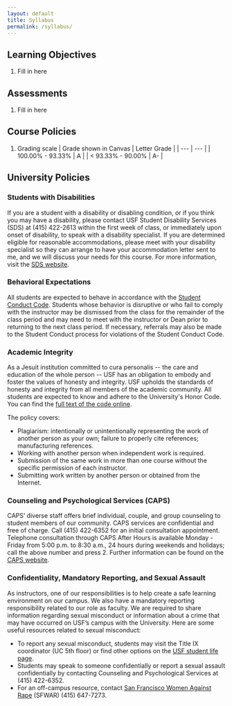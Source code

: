 ```yaml
---
layout: default
title: Syllabus
permalink: /syllabus/
---
```


## Learning Objectives
1. Fill in here

## Assessments
1. Fill in here

## Course Policies
1. Grading scale
    | Grade shown in Canvas | Letter Grade |
    | --- | --- |
    | 100.00% - 93.33%   | A  |
    | < 93.33% - 90.00%  | A- |

## University Policies

### Students with Disabilities
If you are a student with a disability or disabling condition, or if you think you may have a disability, please contact USF Student Disability Services (SDS) at (415) 422-2613 within the first week of class, or immediately upon onset of disability, to speak with a disability specialist. If you are determined eligible for reasonable accommodations, please meet with your disability specialist so they can arrange to have your accommodation letter sent to me, and we will discuss your needs for this course. For more information, visit the [SDS website](http://www.usfca.edu/sds). 

### Behavioral Expectations
All students are expected to behave in accordance with the [Student Conduct Code](http://www.usfca.edu/fogcutter/). Students whose behavior is disruptive or who fail to comply with the instructor may be dismissed from the class for the remainder of the class period and may need to meet with the instructor or Dean prior to returning to the next class period. If necessary, referrals may also be made to the Student Conduct process for violations of the Student Conduct Code.

### Academic Integrity
As a Jesuit institution committed to cura personalis -- the care and education of the whole person -- USF has an obligation to embody and foster the values of honesty and integrity. USF upholds the standards of honesty and integrity from all members of the academic community. All students are expected to know and adhere to the University's Honor Code. You can find the [full text of the code online](https://myusf.usfca.edu/academic-integrity/).

The policy covers:

- Plagiarism: intentionally or unintentionally representing the work of another person as your own; failure to properly cite references; manufacturing references.
- Working with another person when independent work is required.
- Submission of the same work in more than one course without the specific permission of each instructor.
- Submitting work written by another person or obtained from the Internet.

### Counseling and Psychological Services (CAPS)
CAPS’ diverse staff offers brief individual, couple, and group counseling to student members of our community. CAPS services are confidential and free of charge. Call (415) 422-6352 for an initial consultation appointment. Telephone consultation through CAPS After Hours is available Monday - Friday from 5:00 p.m. to 8:30 a.m., 24 hours during weekends and holidays; call the above number and press 2. Further information can be found on the [CAPS website](https://myusf.usfca.edu/student-health-safety/caps). 

### Confidentiality, Mandatory Reporting, and Sexual Assault
As instructors, one of our responsibilities is to help create a safe learning environment on our campus. We also have a mandatory reporting responsibility related to our role as faculty. We are required to share information regarding sexual misconduct or information about a crime that may have occurred on USF’s campus with the University. Here are some useful resources related to sexual misconduct:

- To report any sexual misconduct, students may visit the Title IX coordinator (UC 5th floor) or find other options on the [USF student life page](https://www.usfca.edu/student_life/safer).
- Students may speak to someone confidentially or report a sexual assault confidentially by contacting Counseling and Psychological Services at (415) 422-6352.
- For an off-campus resource, contact [San Francisco Women Against Rape](http://sfwar.org/) (SFWAR) (415) 647-7273.
